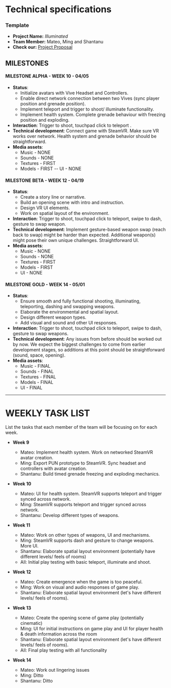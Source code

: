 # Technical specifications

### Template


- **Project Name:** *Illuminated*
- **Team Member:** Mateo, Ming and Shantanu
- **Check our:** [Project Proposal](https://github.com/mjm973/Illuminated/blob/master/project_proposal.md)

## MILESTONES

#### MILESTONE ALPHA - WEEK 10 - 04/05

- **Status**: 
  - Initialize avatars with Vive Headset and Controllers.
  - Enable direct network connection between two Vives (sync player position and grenade position).
  - Implement teleport and trigger to shoot/ illuminate functionality.
  - Implement health system. Complete grenade behaviour with freezing position and exploding.
- **Interaction**: Trigger to shoot, touchpad click to teleport .
- **Technical development**: Connect game with SteamVR. Make sure VR works over network. Health system and grenade behavior should be straightforward.
- **Media assets**: 
  - Music - NONE
  - Sounds - NONE
  - Textures - FIRST
  - Models - FIRST
  -- UI - NONE

#### MILESTONE BETA - WEEK 12 - 04/19

- **Status**:
  - Create a story line or narrative.
  - Build an opening scene with intro and instruction.
  - Design VR UI elements.
  - Work on spatial layout of the environment.
- **Interaction**: Trigger to shoot, touchpad click to teleport, swipe to dash, gesture to swap weapon.
- **Technical development**: Implement gesture-based weapon swap (reach back to swap) might be harder than expected. Additional weapon(s) might pose their own unique challenges. Straightforward UI.
- **Media assets**: 
  - Music - NONE
  - Sounds - NONE
  - Textures - FIRST
  - Models - FIRST
  - UI - NONE

#### MILESTONE GOLD - WEEK 14 - 05/01

- **Status**:
  - Ensure smooth and fully functional shooting, illuminating, teleporting, dashing and swapping weapons.
  - Elaborate the environmental and spatial layout.
  - Design different weapon types.
  - Add visual and sound and other UI responses. 
- **Interaction**: Trigger to shoot, touchpad click to teleport, swipe to dash, gesture to swap weapons.
- **Technical development**: Any issues from before should be worked out by now. We expect the biggest challenges to come from earlier development stages, so additions at this point should be straightforward (sound, space, opening). 
- **Media assets**: 
  - Music - FINAL
  - Sounds - FINAL
  - Textures - FINAL
  - Models - FINAL
  - UI - FINAL

---

# WEEKLY TASK LIST

List the tasks that each member of the team will be focusing on for each week.
- **Week 9**
  - Mateo: Implement health system. Work on networked SteamVR avatar creation.
  - Ming: Export PUN prototype to SteamVR. Sync headset and controllers with avatar creation.
  - Shantanu: Build timed grenade freezing and exploding mechanics.

- **Week 10**
  - Mateo: UI for health system. SteamVR supports teleport and trigger synced across network.
  - Ming: SteamVR supports teleport and trigger synced across network.
  - Shantanu: Develop different types of weapons.

- **Week 11**
  - Mateo: Work on other types of weapons, UI and mechanisms.
  - Ming: SteamVR supports dash and gesture to change weapons. More UI.
  - Shantanu: Elaborate spatial layout environment (potentially have different levels/ feels of rooms)
  - All: Initial play testing with basic teleport, illuminate and shoot.

- **Week 12**
  - Mateo: Create emergence when the game is too peaceful.
  - Ming: Work on visual and audio responses of game play. 
  - Shantanu: Elaborate spatial layout environment (let's have different levels/ feels of rooms).

- **Week 13**
  - Mateo: Create the opening scene of game play (potentially cinematic)
  - Ming: UI for initial instructions on game play and UI for player health & death information across the room
  - Shantanu: Elaborate spatial layout environment (let's have different levels/ feels of rooms).
  - All: Final play testing with all functionality

- **Week 14**
  - Mateo: Work out lingering issues
  - Ming:  Ditto
  - Shantanu: Ditto
